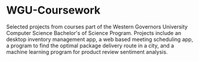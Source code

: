 # WGU-Coursework
Selected projects from courses part of the Western Governors University Computer Science
Bachelor's of Science Program. Projects include an desktop inventory management app, a web based meeting scheduling app,
a program to find the optimal package delivery route in a city, and a machine learning program for product review sentiment analysis. 

